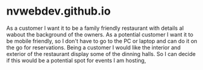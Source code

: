 # nvwebdev.github.io
 
 As a customer I want it to be a family friendly restaurant with details aI wabout the background of the owners.
 As a potential customer I want it to be mobile friendly, so I don't have to go to the PC or laptop and can do it on the go for reservations.
 Being a customer I would like the interior and exterior of the restaurant display some of the dinning halls. So I can decide if this would be a potential spot for events I am hosting, 
